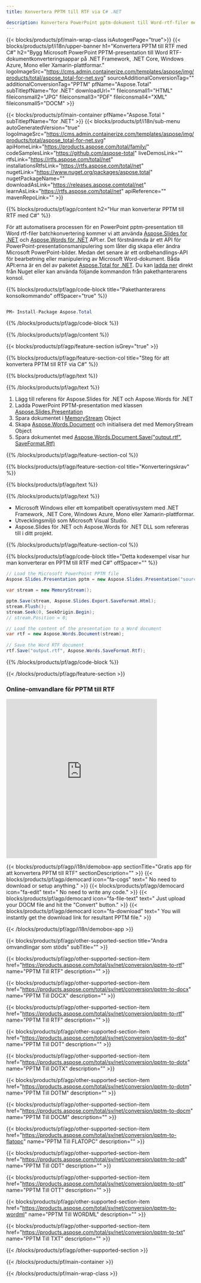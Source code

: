 ```yaml
---
title: Konvertera PPTM till RTF via C# .NET 

description: Konvertera PowerPoint pptm-dokument till Word-rtf-filer med C#. Konvertera flera filer inom ASP.NET eller andra .NET-program.
---
```


{{< blocks/products/pf/main-wrap-class isAutogenPage="true">}}
{{< blocks/products/pf/i18n/upper-banner h1="Konvertera PPTM till RTF med C#" h2="Bygg Microsoft PowerPoint PPTM-presentation till Word RTF-dokumentkonverteringsappar på .NET Framework, .NET Core, Windows Azure, Mono eller Xamarin-plattformar." logoImageSrc="https://cms.admin.containerize.com/templates/aspose/img/products/total/aspose_total-for-net.svg" sourceAdditionalConversionTag="" additionalConversionTag="PPTM" pfName="Aspose.Total" subTitlepfName="for .NET" downloadUrl="" fileiconsmall1="HTML" fileiconsmall2="JPG" fileiconsmall3="PDF" fileiconsmall4="XML" fileiconsmall5="DOCM" >}}

{{< blocks/products/pf/main-container pfName="Aspose.Total " subTitlepfName="for .NET" >}}
{{< blocks/products/pf/i18n/sub-menu autoGeneratedVersion="true" logoImageSrc="https://cms.admin.containerize.com/templates/aspose/img/products/total/aspose_total-for-net.svg" apiHomeLink="https://products.aspose.com/total/family/" codeSamplesLink="https://github.com/aspose-total" liveDemosLink="" rtfsLink="https://rtfs.aspose.com/total/net" installationsRtfsLink="https://rtfs.aspose.com/total/net" nugetLink="https://www.nuget.org/packages/aspose.total" nugetPackageName="" downloadAsLink="https://releases.aspose.comtotal/net" learnAsLink="https://rtfs.aspose.com/total/net" apiReference="" mavenRepoLink="" >}}

{{% blocks/products/pf/agp/content h2="Hur man konverterar PPTM till RTF med C#" %}}

För att automatisera processen för en PowerPoint pptm-presentation till Word rtf-filer batchkonvertering kommer vi att använda [Aspose.Slides for .NET](https://products.aspose.com/slides/net) och [Aspose.Words för .NET](https://products.aspose.com/words/net) API:er. Det förstnämnda är ett API för PowerPoint-presentationsmanipulering som låter dig skapa eller ändra Microsoft PowerPoint-bilder. Medan det senare är ett ordbehandlings-API för bearbetning eller manipulering av Microsoft Word-dokument. Båda API:erna är en del av paketet [Aspose.Total for .NET](https://products.aspose.com/total/net). Du kan [ladda ner](https://releases.aspose.com) direkt från Nuget eller kan använda följande kommandon från pakethanterarens konsol.

{{% blocks/products/pf/agp/code-block title="Pakethanterarens konsolkommando" offSpacer="true" %}}

```cs

PM> Install-Package Aspose.Total

```

{{% /blocks/products/pf/agp/code-block %}}

{{% /blocks/products/pf/agp/content %}}

{{< blocks/products/pf/agp/feature-section isGrey="true" >}}

{{% blocks/products/pf/agp/feature-section-col title="Steg för att konvertera PPTM till RTF via C#" %}}

{{% blocks/products/pf/agp/text %}}

{{% /blocks/products/pf/agp/text %}}

1. Lägg till referens för Aspose.Slides för .NET och Aspose.Words för .NET
1. Ladda PowerPoint PPTM-presentation med klassen [Aspose.Slides.Presentation](https://apireference.aspose.com/slides/net/aspose.slides/presentation)
1. Spara dokumentet i [MemoryStream](https://rtfs.microsoft.com/en-us/dotnet/api/system.io.memorystream?view=net-5.0) Object
1. Skapa [Aspose.Words.Document](https://apireference.aspose.com/words/net/aspose.words/document) och initialisera det med MemoryStream Object
1. Spara dokumentet med [Aspose.Words.Document.Save("output.rtf", SaveFormat.Rtf)](https://apireference.aspose.com/words/net/aspose.words.document/save/methods/3)

{{% /blocks/products/pf/agp/feature-section-col %}}

{{% blocks/products/pf/agp/feature-section-col title="Konverteringskrav" %}}

{{% blocks/products/pf/agp/text %}}

{{% /blocks/products/pf/agp/text %}}

- Microsoft Windows eller ett kompatibelt operativsystem med .NET Framework, .NET Core, Windows Azure, Mono eller Xamarin-plattformar.
- Utvecklingsmiljö som Microsoft Visual Studio.
- Aspose.Slides för .NET och Aspose.Words för .NET DLL som refereras till i ditt projekt.

{{% /blocks/products/pf/agp/feature-section-col %}}

{{% blocks/products/pf/agp/code-block title="Detta kodexempel visar hur man konverterar en PPTM till RTF med C#" offSpacer="" %}}

```cs
// Load the Microsoft PowerPoint PPTM file
Aspose.Slides.Presentation pptm = new Aspose.Slides.Presentation("source.pptm");

var stream = new MemoryStream();

pptm.Save(stream, Aspose.Slides.Export.SaveFormat.Html);
stream.Flush();
stream.Seek(0, SeekOrigin.Begin);
// stream.Position = 0;

// Load the content of the presentation to a Word document
var rtf = new Aspose.Words.Document(stream);
      
// Save the Word RTF document
rtf.Save("output.rtf", Aspose.Words.SaveFormat.Rtf);

```

{{% /blocks/products/pf/agp/code-block %}}

{{< /blocks/products/pf/agp/feature-section >}}
<div class="container-fluid agp-content bg-white aboutfile box-1 vh100 section nopbtm">
<div class=container>
<div class=row>
<div class="demobox tc col-md-12 padding-0">

<h3>Online-omvandlare för PPTM till RTF</h3>

<iframe style="border: none; height: 426px;" scrolling="no" src="https://total-conversion-app-65z5r2lp.qa.k8s.dynabic.com/?to=rtf&from=pptm" id="child-iframe" width="80%"></iframe>

</div></div>
</div></div>


<!-- aboutfile Starts -->

{{< blocks/products/pf/agp/i18n/demobox-app sectionTitle="Gratis app för att konvertera PPTM till RTF" sectionDescription="" >}}
        {{< blocks/products/pf/agp/democard icon="fa-cogs" text=" No need to download or setup anything." >}}
        {{< blocks/products/pf/agp/democard icon="fa-edit" text=" No need to write any code." >}}
        {{< blocks/products/pf/agp/democard icon="fa-file-text" text=" Just upload your DOCM file and hit the \"Convert\" button." >}}
        {{< blocks/products/pf/agp/democard icon="fa-download" text=" You will instantly get the download link for resultant PPTM file." >}}

{{< /blocks/products/pf/agp/i18n/demobox-app >}}

<!-- aboutfile Ends -->

{{< blocks/products/pf/agp/other-supported-section title="Andra omvandlingar som stöds" subTitle="" >}}

{{< blocks/products/pf/agp/other-supported-section-item href="https://products.aspose.com/total/sv/net/conversion/pptm-to-rtf" name="PPTM Till RTF" description="" >}}

{{< blocks/products/pf/agp/other-supported-section-item href="https://products.aspose.com/total/sv/net/conversion/pptm-to-docx" name="PPTM Till DOCX" description="" >}}

{{< blocks/products/pf/agp/other-supported-section-item href="https://products.aspose.com/total/sv/net/conversion/pptm-to-rtf" name="PPTM Till RTF" description="" >}}

{{< blocks/products/pf/agp/other-supported-section-item href="https://products.aspose.com/total/sv/net/conversion/pptm-to-dot" name="PPTM Till DOT" description="" >}}

{{< blocks/products/pf/agp/other-supported-section-item href="https://products.aspose.com/total/sv/net/conversion/pptm-to-dotx" name="PPTM Till DOTX" description="" >}}

{{< blocks/products/pf/agp/other-supported-section-item href="https://products.aspose.com/total/sv/net/conversion/pptm-to-dotm" name="PPTM Till DOTM" description="" >}}

{{< blocks/products/pf/agp/other-supported-section-item href="https://products.aspose.com/total/sv/net/conversion/pptm-to-docm" name="PPTM Till DOCM" description="" >}}

{{< blocks/products/pf/agp/other-supported-section-item href="https://products.aspose.com/total/sv/net/conversion/pptm-to-flatopc" name="PPTM Till FLATOPC" description="" >}}

{{< blocks/products/pf/agp/other-supported-section-item href="https://products.aspose.com/total/sv/net/conversion/pptm-to-odt" name="PPTM Till ODT" description="" >}}

{{< blocks/products/pf/agp/other-supported-section-item href="https://products.aspose.com/total/sv/net/conversion/pptm-to-ott" name="PPTM Till OTT" description="" >}}

{{< blocks/products/pf/agp/other-supported-section-item href="https://products.aspose.com/total/sv/net/conversion/pptm-to-wordml" name="PPTM Till WORDML" description="" >}}

{{< blocks/products/pf/agp/other-supported-section-item href="https://products.aspose.com/total/sv/net/conversion/pptm-to-txt" name="PPTM Till TXT" description="" >}}



{{< /blocks/products/pf/agp/other-supported-section >}}

{{< /blocks/products/pf/main-container >}}
    
{{< /blocks/products/pf/main-wrap-class >}}